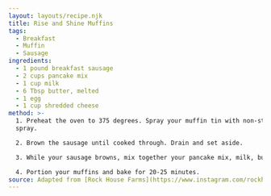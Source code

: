 ```yaml
---
layout: layouts/recipe.njk
title: Rise and Shine Muffins
tags:
  - Breakfast
  - Muffin
  - Sausage
ingredients:
  - 1 pound breakfast sausage
  - 2 cups pancake mix
  - 1 cup milk
  - 6 Tbsp butter, melted
  - 1 egg
  - 1 cup shredded cheese
method: >-
  1. Preheat the oven to 375 degrees. Spray your muffin tin with non-stick
  spray.

  2. Brown the sausage until cooked through. Drain and set aside.

  3. While your sausage browns, mix together your pancake mix, milk, butter and egg until barely combined. Add sausage and cheese and stir to combine.

  4. Portion your muffins and bake for 20-25 minutes.
source: Adapted from [Rock House Farms](https://www.instagram.com/rockhousefarmsllc/).
---
```

